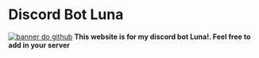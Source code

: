 # Discord Bot Luna 

[![banner do github](https://user-images.githubusercontent.com/89609653/192061917-40f19e04-03bc-4f81-bc59-b9c6f930828b.png)](https://discord.com/oauth2/authorize?client_id=751577486491648063&permissions=8&scope=bot)
**This website is for my discord bot Luna!. Feel free to add in your server**
